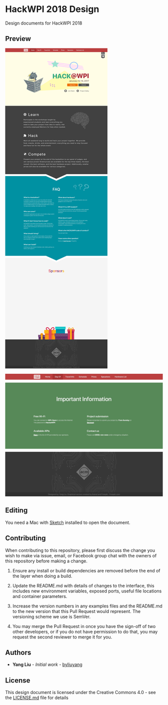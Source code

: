 # HackWPI 2018 Design
Design documents for HackWPI 2018

## Preview

![Home](Home.jpg)

![Day of](Day-of.jpg)

## Editing

You need a Mac with [Sketch](https://www.sketchapp.com) installed to open the document.

## Contributing
When contributing to this repository, please first discuss the change you wish to make via issue, email, or Facebook group chat with the owners of this repository before making a change.

1. Ensure any install or build dependencies are removed before the end of the layer when doing a build.

2. Update the README.md with details of changes to the interface, this includes new environment variables, exposed ports, useful file locations and container parameters.

3. Increase the version numbers in any examples files and the README.md to the new version that this Pull Request would represent. The versioning scheme we use is SemVer.

4. You may merge the Pull Request in once you have the sign-off of two other developers, or if you do not have permission to do that, you may request the second reviewer to merge it for you.

## Authors

- **Yang Liu** - *Initial work* - [byliuyang](https://github.com/byliuyang)

## License
This design document is licensed under the Creative Commons 4.0 - see the [LICENSE.md](LICENSE.md) file for details
